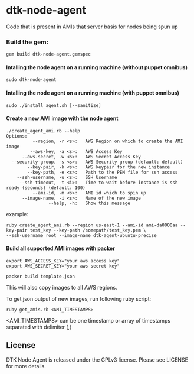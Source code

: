 dtk-node-agent
==============

Code that is present in AMIs that server basis for nodes being spun up

### Build the gem:
`gem build dtk-node-agent.gemspec`

#### Intalling the node agent on a running machine (without puppet omnibus)
`sudo dtk-node-agent`

#### Intalling the node agent on a running machine (with puppet omnibus)
`sudo ./install_agent.sh [--sanitize]`

#### Create a new AMI image with the node agent
```
./create_agent_ami.rb --help
Options:
          --region, -r <s>:   AWS Region on which to create the AMI image
         --aws-key, -a <s>:   AWS Access Key
      --aws-secret, -w <s>:   AWS Secret Access Key
  --security-group, -s <s>:   AWS Security group (default: default)
        --key-pair, -k <s>:   AWS keypair for the new instance
        --key-path, -e <s>:   Path to the PEM file for ssh access
    --ssh-username, -u <s>:   SSH Username
     --ssh-timeout, -t <i>:   Time to wait before instance is ssh ready (seconds) (default: 100)
          --ami-id, -m <s>:   AMI id which to spin up
      --image-name, -i <s>:   Name of the new image
                --help, -h:   Show this message
```

example:  
```
ruby create_agent_ami.rb --region us-east-1 --ami-id ami-da0000aa --key-pair test_key --key-path /somepath/test_key.pem \
--ssh-username root --image-name dtk-agent-ubuntu-precise
```

#### Build all supported AMI images with [packer](http://www.packer.io/) 
```
export AWS_ACCESS_KEY="your aws access key"
export AWS_SECRET_KEY="your aws secret key"

packer build template.json
```  
This will also copy images to all AWS regions.  

To get json output of new images, run following ruby script:
```
ruby get_amis.rb <AMI_TIMESTAMPS>
```
<AMI_TIMESTAMPS> can be one timestamp or array of timestamps separated with delimiter (,)

License
----------------------
DTK Node Agent is released under the GPLv3 license. Please see LICENSE for more details.


